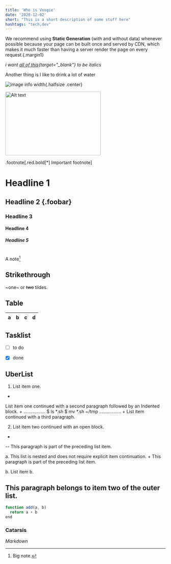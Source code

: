 ```yaml
---
title: 'Who is Voogie'
date: '2020-12-02'
short: "This is a short description of some stuff here"
hashtags: "tech,dev"
---
```


We recommend using **Static Generation** (with and without data) whenever possible because your page can be built once and served by CDN, which makes it much faster than having a server render the page on every request.{.margin1}

*i want [all of this](/link){target="_blank"} to be italics*


Another thing is I like to drink a lot of water

![image info width](/images/posts/duck.jpg){.halfsize .center}

<img src="/path/to/image.jpg" alt="Alt text" width="300" height="200" />


.footnote[.red.bold[*] Important footnote]


# Headline 1
## Headline 2 {.foobar}
### Headline 3
#### Headline 4
##### Headline 5

#

A note[^1]

[^1]: Big note.

## Strikethrough

~one~ or ~~two~~ tildes.

## Table

| a | b  |  c |  d  |
| - | :- | -: | :-: |

## Tasklist

* [ ] to do
* [x] done


## UberList

1. List item one.
+
List item one continued with a second paragraph followed by an
Indented block.
+
.................
$ ls *.sh
$ mv *.sh ~/tmp
.................
+
List item continued with a third paragraph.

2. List item two continued with an open block.
+
--
This paragraph is part of the preceding list item.

a. This list is nested and does not require explicit item
continuation.
+
This paragraph is part of the preceding list item.

b. List item b.

This paragraph belongs to item two of the outer list.
--


```js
function add(a, b)
  return a + b
end
```


### Catarsis

<DIV CLASS="foo">
<p><em>Markdown</em></p>
</DIV>